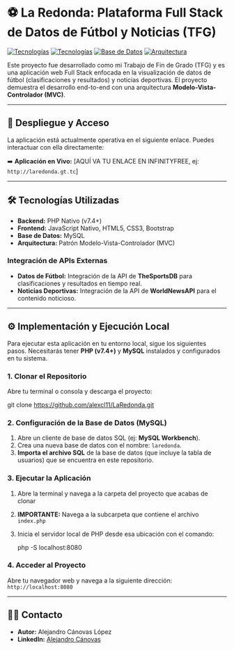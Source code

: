# ⚽ La Redonda: Plataforma Full Stack de Datos de Fútbol y Noticias (TFG)

[![Tecnologías](https://img.shields.io/badge/PHP-7.4+-blue.svg)](https://www.php.net/)
[![Tecnologías](https.img.shields.io/badge/JavaScript-Native-yellow.svg)]()
[![Base de Datos](https://img.shields.io/badge/Database-MySQL-orange.svg)]()
[![Arquitectura](https.shields.io/badge/Architecture-MVC-lightgrey)]()

Este proyecto fue desarrollado como mi Trabajo de Fin de Grado (TFG) y es una aplicación web Full Stack enfocada en la visualización de datos de fútbol (clasificaciones y resultados) y noticias deportivas. El proyecto demuestra el desarrollo end-to-end con una arquitectura **Modelo-Vista-Controlador (MVC)**.

---

## 🚀 Despliegue y Acceso

La aplicación está actualmente operativa en el siguiente enlace. Puedes interactuar con ella directamente:

➡️ **Aplicación en Vivo:** [AQUÍ VA TU ENLACE EN INFINITYFREE, ej: `http://laredonda.gt.tc`]

---

## 🛠 Tecnologías Utilizadas

* **Backend:** PHP Nativo (v7.4+)
* **Frontend:** JavaScript Nativo, HTML5, CSS3, Bootstrap
* **Base de Datos:** MySQL
* **Arquitectura:** Patrón Modelo-Vista-Controlador (MVC)

### **Integración de APIs Externas**

* **Datos de Fútbol:** Integración de la API de **TheSportsDB** para clasificaciones y resultados en tiempo real.
* **Noticias Deportivas:** Integración de la API de **WorldNewsAPI** para el contenido noticioso.

---

## ⚙️ Implementación y Ejecución Local

Para ejecutar esta aplicación en tu entorno local, sigue los siguientes pasos. Necesitarás tener **PHP (v7.4+)** y **MySQL** instalados y configurados en tu sistema.

### 1. Clonar el Repositorio

Abre tu terminal o consola y descarga el proyecto:

git clone https://github.com/alexcl11/LaRedonda.git

### 2. Configuración de la Base de Datos (MySQL)

1.  Abre un cliente de base de datos SQL (ej: **MySQL Workbench**).
2.  Crea una nueva base de datos con el nombre: `laredonda`.
3.  **Importa el archivo SQL** de la base de datos (que incluye la tabla de usuarios) que se encuentra en este repositorio.

### 3. Ejecutar la Aplicación

1.  Abre la terminal y navega a la carpeta del proyecto que acabas de clonar

2.  **IMPORTANTE:** Navega a la subcarpeta que contiene el archivo `index.php` 
 
3.  Inicia el servidor local de PHP desde esa ubicación con el comando:
    
    php -S localhost:8080
    

### 4. Acceder al Proyecto

Abre tu navegador web y navega a la siguiente dirección: `http://localhost:8080`

---

## 🙋‍♂️ Contacto

* **Autor:** Alejandro Cánovas López
* **LinkedIn:** [Alejandro Cánovas](https://www.linkedin.com/in/alejandro-c%C3%A1novas-l%C3%B3pez-026b62390/?classId=32fbfba5-a727-45b9-87e1-27d4c88de104&assignmentId=63ade66b-0aec-4aa4-a52b-9665f666555c&submissionId=cb6568ee-44ad-a5d3-765b-6dffb5a727f4)